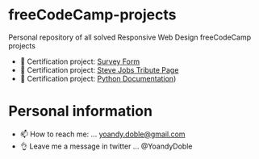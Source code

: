 # freeCodeCamp-projects

Personal repository of all solved Responsive Web Design freeCodeCamp projects
- 👷 Certification project: [Survey Form](https://github.com/DobleDJ/freeCodeCamp-projects/tree/main/Responsive-Web-Design/Level%20I/Certification-project/survey-form)
- 👷 Certification project: [Steve Jobs Tribute Page](https://github.com/DobleDJ/freeCodeCamp-projects/tree/main/Responsive-Web-Design/Level%20II/Certification-project/tribute-page)
- 👷 Certification project: [Python Documentation](https://github.com/DobleDJ/freeCodeCamp-projects/tree/main/Responsive-Web-Design/Level%20III/Python%20Documentation))

# Personal information
- 📫 How to reach me: ... yoandy.doble@gmail.com
- 👌 Leave me a message in twitter ... @YoandyDoble

